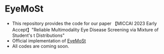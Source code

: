 # EyeMoSt
* This repository provides the code for our paper 【MICCAI 2023 Early Accept】"Reliable Multimodality Eye Disease Screening via Mixture of Student's t Distributions"
* Official implementation of [EyeMoSt](https://arxiv.org/abs/2303.09790)
* All codes are coming soon.
